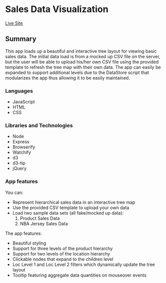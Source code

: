 # Sales Data Visualization

[Live Site][live]

[live]: http://sales-data-visualization.herokuapp.com/

## Summary

This app loads up a beautiful and interactive tree layout for viewing basic sales data.  The initial data load is from a mocked up CSV file on the server, but the user will be able to upload his/her own CSV file using the provided template to refresh the tree map with their own data. The app can easily be expanded to support additional levels due to the DataStore script that modularizes the app thus allowing it to be easily maintained.

### Languages
* JavaScript
* HTML
* CSS

### Libraries and Technologies
* Node
* Express
* Browserify
* Watchify
* d3
* d3-tip
* jQuery

### App features
You can:
- Represent hierarchical sales data in an interactive tree map
- Use the provided CSV template to upload your own data
- Load two sample data sets (all fake/mocked up data):
  1. Product Sales Data
  2. NBA Jersey Sales Data

The app features:
- Beautiful styling
- Support for three levels of the product hierarchy
- Support for two levels of the location hierarchy
- Clickable nodes that expand to the children level
- Loc Level 1 and Loc Level 2 filters which dynamically update the tree layout
- Tooltip featuring aggregate data quantities on mouseover events

